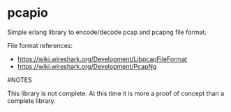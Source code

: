 # pcapio

Simple erlang library to encode/decode pcap and pcapng file format.

File format references:

 * https://wiki.wireshark.org/Development/LibpcapFileFormat
 * https://wiki.wireshark.org/Development/PcapNg

#NOTES

This library is not complete.
At this time it is more a proof of concept than a complete library.

